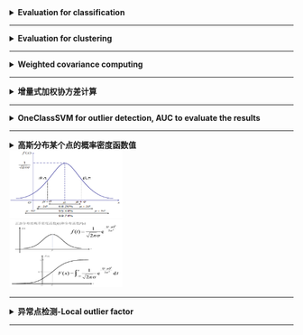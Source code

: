 <details>
    <summary><strong>   Evaluation for classification   </strong></summary>
    
```python
    from sklearn.metrics import accuracy_score, precision_score, recall_score, f1_score
    def classify_evaluate(y_true, y_pred):
        Acc = accuracy_score(y_true, y_pred)
        Pre = precision_score(y_true, y_pred, pos_label='positive', average='micro')
        Rec = recall_score(y_true, y_pred, pos_label='positive', average='micro')
        f1 = f1_score(y_true, y_pred, pos_label='positive', average='micro')
        evaluation = {'Acc': Acc, 'Pre': Pre, 'Rec': Rec, 'f1': f1}
        return evaluation
```

</details>

------------------------------------------------------------------------------------------------------------------------
<details>
    <summary><strong>   Evaluation for clustering   </strong></summary>
        
```python
    from sklearn.metrics.cluster import adjusted_rand_score, adjusted_mutual_info_score
    def cluster_evaluate(y_pred, y_true):
        Acc = np.mean(y_pred == y_true)
        ARI = adjusted_rand_score(y_true, y_pred)
        AMI = adjusted_mutual_info_score(y_true, y_pred)
        evaluation = {'ACC': Acc, 'ARI': ARI, 'AMI': AMI}
        return evaluation
```

</details>

------------------------------------------------------------------------------------------------------------------------
<details>
    <summary><strong>   Weighted covariance computing   </strong></summary>
    
```python
    # MINE:
    import numpy as np
    def myWeightedCov(X, w, bias=False):
        """
        :param X: Sample matrix, ndarray, [num_sample, num_dim]
        :param w: weight array, ndarray, [num_sample, 1]
        :param bias: bool, 'False' for non bias covariance estimation
        :return: Weighted covariance matrix
        """
        w = w.reshape(-1, 1)
        v1 = np.sum(w)
        v2 = np.sum(w**2)
        Mean_w = np.sum(X*w, axis=0, keepdims=True)/v1
        X_m = X-Mean_w
        if bias==False:
            cov = np.dot(X_m.T, X_m*w)*v1/(v1**2-v2)
        else: cov = np.dot(X_m.T, X_m*w)/v1
        return(cov) 

    # NUMPY:
    cov = np.cov(x, bias=False, rowvar=False, aweights=w)
```
</details>

------------------------------------------------------------------------------------------------------------------------
<details>
    <summary><strong>   增量式加权协方差计算   </strong></summary>
        
```python
    def IncWeightCov(M_t0, Cov_t0, v1_t0, v2_t0, x_t1, w_t1, bias=False):
        """
        :param M_t0: computed mean at time t0
        :param Cov_t0: computed covariance at time t0
        :param v1_t0: computed sum of wights at time t0
        :param v2_t0: sum(weight^2) at t0
        :param x_t1: arriving sample 
        :param w_t1: weight of arriveing sample
        :param bias: True for bias estimation
        :return: 
        """
        x_t1 = x_t1.reshape([1,-1])
        w_t1 = np.array([w_t1])
        v1_t1 = v1_t0 + w_t1
        M_t1 = (M_t0*v1_t0 + x_t1*w_t1)/v1_t1
        if bias==False:
            v2_t1 = v2_t0 + w_t1 ^ 2
            run_sum = Cov_t0*(v1_t0^2-v2_t0)/v1_t0 + np.outer(M_t0, M_t0)*v1_t0
            run_sum = run_sum + np.outer(x_t1, x_t1)*w_t1
            Cov_t1 = (run_sum - np.outer(M_t1, M_t1)*v1_t1)*v1_t1/(v1_t1^2- v2_t1)
        else:
            v2_t1=None
            run_sum = Cov_t0*v1_t0 + np.outer(M_t0, M_t0)*v1_t0
            run_sum = run_sum + np.outer(x_t1, x_t1)*w_t1
            Cov_t1 = (run_sum - np.outer(M_t1, M_t1)*v1_t1)/v1_t1
        return M_t1, Cov_t1, v1_t1, v2_t1
```
</details>

------------------------------------------------------------------------------------------------------------------------

<details> 
    <summary><strong>  OneClassSVM for outlier detection, AUC to evaluate the results </strong></summary>

```python
from sklearn.metrics import roc_auc_score
from sklearn.svm import OneClassSVM
def oneSVMmodel(X,y, gamma = 1e-6):
    '''
    :param X: [num_sample, num_dim]
    :param y: [num_sample, ], positive samples(minority, outliers) is labeled as 1
    :param gamma: gamma for rbf kernel used in OneClassSVM
    :return: y_pred: predicted label, outliers are labeled as 1
             y_prob: outlier scores, higher for more abnormal
             auc: Area Under the Receiver Operating Characteristic Curve (ROC AUC) from sklearn.
    '''
    clf = OneClassSVM(gamma=gamma).fit(X)
    y_pred = clf.predict(X)
    y_pred = np.where(y_pred == 1, 0, y_pred)
    y_pred = np.where(y_pred==-1, 1, y_pred)
    y_prob = clf.score_samples(X)
    y_prob = np.max(y_prob)-y_prob
    auc = roc_auc_score(y, y_prob)
    return y_pred, y_prob, auc
```
</details>

-----------------------------------------------------------------------------------------------------------------------------------

<details><summary><strong>   高斯分布某个点的概率密度函数值  </strong></summary><blockquote>
    
 ```python
    mean = np.array([0,0])
    cov = np.eye(2)
    point1 = np.array([0,0])
    point2 = np.array([1,1])
    mvnormal = multivariate_normal(mean, cov, allow_singular=True)
    score1 = -mvnormal.logpdf(point1)
    pdf1 = mvnormal.pdf(point1)
    score2 = -mvnormal.logpdf(point2)
    pdf2 = mvnormal.pdf(point2)
    print(pdf1, score1)
    print(pdf2, score2)

    # pdf1, score1: 0.15915494309189535 1.8378770664093453
    # pdf2, score2: 0.05854983152431917 2.8378770664093453
 ```
 
</blockquote></details>

<div align=left><img src ="https://github.com/zhaojiachen1994/Frequently-used-code-blocks/blob/master/Figures/gaussianpdf.png" width="200" height="120"/></div>
<div align=left><img src ="https://github.com/zhaojiachen1994/Frequently-used-code-blocks/blob/master/Figures/gaussiancdf.png" width="200" height="120"/></div>


-----------------------------------------------------------------------------------------------------------------------------------


<details><summary><strong>   异常点检测-Local outlier factor  </strong></summary><blockquote>
    
- [sklearn lof document](https://scikit-learn.org/stable/modules/generated/sklearn.neighbors.LocalOutlierFactor.html#sklearn.neighbors.LocalOutlierFactor)

- [sklearn source code](https://github.com/scikit-learn/scikit-learn/blob/95d4f0841/sklearn/neighbors/_lof.py#L19)

- [sklearn neighbor](https://scikit-learn.org/stable/modules/generated/sklearn.neighbors.NearestNeighbors.html#sklearn.neighbors.NearestNeighbors.kneighbors)

- [wiki](https://en.wikipedia.org/wiki/Local_outlier_factor)
    
 ```python
    import numpy as np
    from sklearn.neighbors import NearestNeighbors

 
    n_neighbors = 4     # 最近邻的个数，包括自身，设置为4，其实只包括三个最临近的样本
    X = np.array([[-10,0],[0,0],[1,0],[0,1], [0,-1]]) # 样本矩阵，with shape of [n_sample, n_feature]
    neigh = NearestNeighbors(n_neighbors=n_neighbors)
    neigh.fit(X)

    '''计算最近邻的距离和标签'''
    neigh_dist, neigh_ind = neigh.kneighbors(X)
    # neigh_dist [n_sample, n_neighbors], each row is the distance of the sample to its neighbors
    # neigh_ind [n_sample, n_neighbors], each row is the index of the sample's neighbors

    '''计算可达距离， reachability distance'''
    dist_k = neigh_dist[neigh_ind, n_neighbors-1]
    reach_dist_array = np.maximum(neigh_dist, dist_k)
    
    # reach_dist_array[i,j] 是第i个样本的第j个neighbor到样本i的可达距离
    '''计算局部可达密度'''
    lrd = 1. / (np.mean(reach_dist_array, axis=1) + 1e-10)
    # local_reachability_density是可达距离平均值的倒数

    '''计算 local outlier factor'''
    lrd_ratios_array = lrd[neigh_ind]/lrd[:, np.newaxis]
    lof = np.mean(lrd_ratios_array, axis=1) # outlier with larger lof

 ```
 
</blockquote></details>



-----------------------------------------------------------------------------------------------------------------------------------


